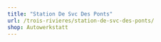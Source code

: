 ```yaml
---
title: "Station De Svc Des Ponts"
url: /trois-rivieres/station-de-svc-des-ponts/
shop: Autowerkstatt
---
```

